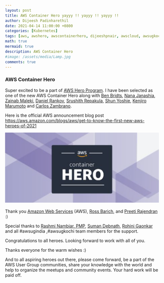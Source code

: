 ```yaml
---
layout: post
title: AWS Container Hero yayyy !! yayyy !! yayyy !!
author: Dijeesh Padinharethil
date: 2021-04-14 11:00:00 +0800
categories: [Kubernetes]
tags: [aws, awshero, awscontainerhero, dijeeshpnair, awscloud, awsugkochi, awsugindia ]
math: true
mermaid: true
description: AWS Container Hero
#image: /assets/media/Lamp.jpg
comments: true
---
```


### AWS Container Hero

Super excited to be a part of [AWS Hero Program](https://aws.amazon.com/developer/community/heroes/dijeesh-padinharethi/). I have been selected as one of the new AWS Container Hero along with [Ben Bridts](https://aws.amazon.com/developer/community/heroes/ben-bridts/), [Nana Janashia](https://aws.amazon.com/developer/community/heroes/nana-janashia/), [Zainab Maleki](https://aws.amazon.com/developer/community/heroes/zainab-maleki/), [Daniel Rankov](https://aws.amazon.com/developer/community/heroes/daniel-rankov/), [Srushith Repakula](https://aws.amazon.com/developer/community/heroes/srushith-repakula/), [Shun Yoshie](https://aws.amazon.com/developer/community/heroes/shun-yoshie/), [Kenjiro Marumoto](https://aws.amazon.com/developer/community/heroes/kenjiro-marumoto/) and [Carlos Zambrano](https://aws.amazon.com/developer/community/heroes/carlos-zambrano/). 


Here is the official AWS announcement blog post https://aws.amazon.com/blogs/aws/get-to-know-the-first-new-aws-heroes-of-2021

![Architecture Diagram](https://raw.githubusercontent.com/dijeesh/dijeesh.github.io/master/assets/media/aws-container-hero.png)


Thank you [Amazon Web Services](https://www.linkedin.com/company/amazon-web-services/) (AWS), [Ross Barich](https://www.linkedin.com/in/rossbarich/), and [Preeti Rajendran](https://www.linkedin.com/in/preetirajendran/) :)


Special thanks to [Rashmi Nambiar, PMP](https://www.linkedin.com/in/rashminambiar/), [Suman Debnath](https://www.linkedin.com/in/suman-d/), [Rohini Gaonkar](https://www.linkedin.com/in/rohinigaonkar) and all #awsugindia ,#awsugkochi team members for the support.


Congratulations to all heroes. Looking forward to work with all of you.


Thanks everyone for the warm wishes :)


And to all aspiring heroes out there, please come forward, be a part of the AWS User Group communities, share your knowledge with the world and help to organize the meetups and community events. Your hard work will be paid off. 
